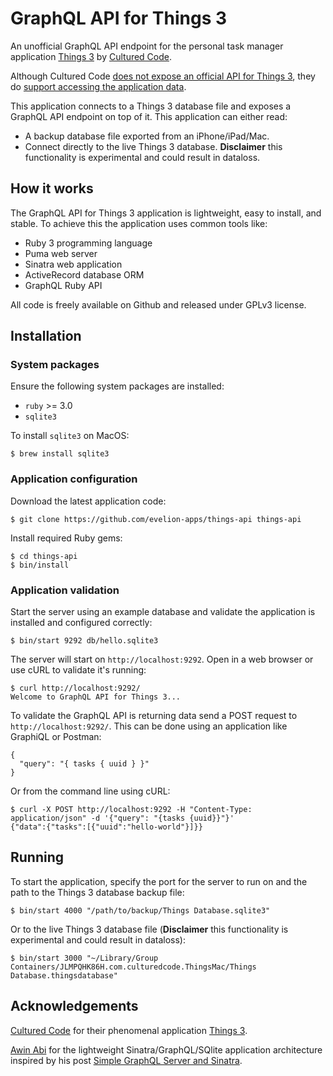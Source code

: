 # GraphQL API for Things 3

An unofficial GraphQL API endpoint for the personal task manager application [Things 3](https://culturedcode.com/things/) by [Cultured Code](https://culturedcode.com/).

Although Cultured Code [does not expose an official API for Things 3](https://twitter.com/culturedcode/status/648518883960197121?lang=en), they do [support accessing the application data](https://culturedcode.com/things/support/articles/2982272/).

This application connects to a Things 3 database file and exposes a GraphQL API endpoint on top of it. This application can either read:

- A backup database file exported from an iPhone/iPad/Mac.
- Connect directly to the live Things 3 database. **Disclaimer** this functionality is experimental and could result in dataloss.

## How it works

The GraphQL API for Things 3 application is lightweight, easy to install, and stable. To achieve this the application uses common tools like:

- Ruby 3 programming language
- Puma web server
- Sinatra web application
- ActiveRecord database ORM
- GraphQL Ruby API

All code is freely available on Github and released under GPLv3 license.

## Installation

### System packages

Ensure the following system packages are installed:

- `ruby` >= 3.0
- `sqlite3`

To install `sqlite3` on MacOS:

```
$ brew install sqlite3
```

### Application configuration

Download the latest application code:

```
$ git clone https://github.com/evelion-apps/things-api things-api
```

Install required Ruby gems:

```
$ cd things-api
$ bin/install
```

### Application validation

Start the server using an example database and validate the application is installed and configured correctly:

```
$ bin/start 9292 db/hello.sqlite3
```

The server will start on `http://localhost:9292`. Open in a web browser or use cURL to validate it's running:

```
$ curl http://localhost:9292/
Welcome to GraphQL API for Things 3...
```

To validate the GraphQL API is returning data send a POST request to `http://localhost:9292/`. This can be done using an application like GraphiQL or Postman:

```
{
  "query": "{ tasks { uuid } }"
}
```

Or from the command line using cURL:

```
$ curl -X POST http://localhost:9292 -H "Content-Type: application/json" -d '{"query": "{tasks {uuid}}"}'
{"data":{"tasks":[{"uuid":"hello-world"}]}}
```

## Running

To start the application, specify the port for the server to run on and the path to the Things 3 database backup file:

```
$ bin/start 4000 "/path/to/backup/Things Database.sqlite3"
```

Or to the live Things 3 database file (**Disclaimer** this functionality is experimental and could result in dataloss):

```
$ bin/start 3000 "~/Library/Group Containers/JLMPQHK86H.com.culturedcode.ThingsMac/Things Database.thingsdatabase"
```

## Acknowledgements

[Cultured Code](https://culturedcode.com/) for their phenomenal application [Things 3](https://culturedcode.com/things/).

[Awin Abi](https://github.com/awinabi/sinatra-graphql) for the lightweight Sinatra/GraphQL/SQlite application architecture inspired by his post [Simple GraphQL Server and Sinatra](https://medium.com/@awinabi/graphql-server-with-sinatra-ruby-part-1-fdd664170715).
